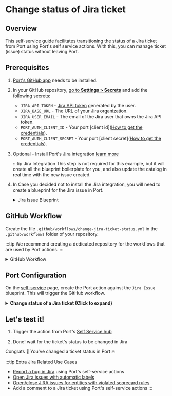 # Change status of Jira ticket

## Overview
This self-service guide facilitates transitioning the status of a Jira ticket from Port using Port's self service actions. With this, you can manage ticket (issue) status without leaving Port.

## Prerequisites
1. [Port's GitHub app](https://github.com/apps/getport-io) needs to be installed.
2. In your GitHub repository, [go to **Settings > Secrets**](https://docs.github.com/en/actions/security-guides/using-secrets-in-github-actions#creating-secrets-for-a-repository) and add the following secrets:
   - `JIRA_API_TOKEN` - [Jira API token](https://support.atlassian.com/atlassian-account/docs/manage-api-tokens-for-your-atlassian-account) generated by the user.
   - `JIRA_BASE_URL` - The URL of your Jira organization.
   - `JIRA_USER_EMAIL` - The email of the Jira user that owns the Jira API token.
   - `PORT_AUTH_CLIENT_ID` - Your port [client id]([How to get the credentials](https://docs.getport.io/build-your-software-catalog/sync-data-to-catalog/api/#find-your-port-credentials)).
   - `PORT_AUTH_CLIENT_SECRET` - Your port [client secret]([How to get the credentials](https://docs.getport.io/build-your-software-catalog/sync-data-to-catalog/api/#find-your-port-credentials)).
3. Optional - Install Port's Jira integration [learn more](https://docs.getport.io/build-your-software-catalog/sync-data-to-catalog/jira/)

	:::tip Jira Integration
	This step is not required for this example, but it will create all the blueprint boilerplate for you, and also update the catalog in real time with the new issue created.

4. In Case you decided not to install the Jira integration, you will need to create a blueprint for the Jira issue in Port.

	<details>

	<summary>Jira Issue Blueprint</summary>
	
	```json showLineNumbers
	{
		"identifier": "jiraIssue",
		"title": "Jira Issue",
		"icon": "Jira",
		"schema": {
			"properties": {
				"url": {
					"title": "Issue URL",
					"type": "string",
					"format": "url",
					"description": "URL to the issue in Jira"
				},
				"status": {
					"title": "Status",
					"type": "string",
					"description": "The status of the issue"
				},
				"issueType": {
					"title": "Type",
					"type": "string",
					"description": "The type of the issue"
				},
				"components": {
					"title": "Components",
					"type": "array",
					"description": "The components related to this issue"
				},
				"assignee": {
					"title": "Assignee",
					"type": "string",
					"format": "user",
					"description": "The user assigned to the issue"
				},
				"reporter": {
					"title": "Reporter",
					"type": "string",
					"description": "The user that reported to the issue",
					"format": "user"
				},
				"creator": {
					"title": "Creator",
					"type": "string",
					"description": "The user that created to the issue",
					"format": "user"
				},
				"priority": {
					"title": "Priority",
					"type": "string",
					"description": "The priority of the issue"
				},
				"created": {
					"title": "Created At",
					"type": "string",
					"description": "The created datetime of the issue",
					"format": "date-time"
				},
				"updated": {
					"title": "Updated At",
					"type": "string",
					"description": "The updated datetime of the issue",
					"format": "date-time"
				}
			}
		},
		"calculationProperties": {},
		"relations": {}
	}
	```
	
	</details>


## GitHub Workflow

Create the file `.github/workflows/change-jira-ticket-status.yml` in the `.github/workflows` folder of your repository.

:::tip
We recommend creating a dedicated repository for the workflows that are used by Port actions.
:::

<details>

<summary>GitHub Workflow</summary>

```yaml showLineNumbers title="change-jira-ticket-status.yml"

name: Change Jira Ticket Status
on:
  workflow_dispatch:
    inputs:
      status:
        type: string
        required: true
      port_payload:
        required: true
        description:
          Port's payload, including details for who triggered the action and
          general context (blueprint, run id, etc...)
        type: string
    secrets:
      JIRA_BASE_URL:
        required: true
      JIRA_USER_EMAIL:
        required: true
      JIRA_API_TOKEN:
        required: true
      PORT_CLIENT_ID:
        required: true
      PORT_CLIENT_SECRET:
        required: true

jobs:
  create-entity-in-port-and-update-run:
    runs-on: ubuntu-latest
    steps:
      - name: Login
        uses: atlassian/gajira-login@v3
        env:
          JIRA_BASE_URL: ${{ secrets.JIRA_BASE_URL }}
          JIRA_USER_EMAIL: ${{ secrets.JIRA_USER_EMAIL }}
          JIRA_API_TOKEN: ${{ secrets.JIRA_API_TOKEN }}

      - name: Inform starting of changing Jira ticket status
        uses: port-labs/port-github-action@v1
        with:
          clientId: ${{ secrets.PORT_CLIENT_ID }}
          clientSecret: ${{ secrets.PORT_CLIENT_SECRET }}
          operation: PATCH_RUN
          runId: ${{ fromJson(inputs.port_payload).context.runId }}
          logMessage: |
            Changing status of Jira issue... ⛴️

      - name: Transition issue
        uses: atlassian/gajira-transition@v3
        with:
          issue: ${{ fromJson(inputs.port_payload).context.entity }}
          transition: ${{ github.event.inputs.status }}

      - name: Inform that status has been changed
        uses: port-labs/port-github-action@v1
        with:
          clientId: ${{ secrets.PORT_CLIENT_ID }}
          clientSecret: ${{ secrets.PORT_CLIENT_SECRET }}
          operation: PATCH_RUN
          link: ${{ secrets.JIRA_BASE_URL }}/browse/${{ steps.create.outputs.issue }}
          runId: ${{ fromJson(inputs.port_payload).context.runId }}
          logMessage: |
            Jira issue status changed to ${{ github.event.inputs.status }}! ✅
```

</details>

## Port Configuration

On the [self-service](https://app.getport.io/self-serve) page, create the Port action against the `Jira Issue` blueprint. This will trigger the GitHub workflow.

<details>
<summary><b>Change status of a Jira ticket (Click to expand)</b></summary>
:::tip Modification Required
Make sure to replace `<GITHUB_ORG>` and `<GITHUB_REPO>` with your GitHub organization and repository names respectively.
:::

```json showLineNumbers
{
  "identifier": "change_jira_ticket_status",
  "title": "Change Jira ticket status",
  "icon": "Jira",
  "userInputs": {
    "properties": {
      "status": {
        "title": "Status",
        "type": "string",
        "enum": [
          "To Do",
          "In Progress",
          "Code Review",
          "Product Review",
          "Waiting For Prod",
          "Done"
        ],
        "enumColors": {
          "To Do": "lightGray",
          "In Progress": "bronze",
          "Code Review": "darkGray",
          "Product Review": "purple",
          "Waiting For Prod": "orange",
          "Done": "green"
        }
      }
    },
    "required": [
      "status"
    ],
    "order": []
  },
  "invocationMethod": {
    "type": "GITHUB",
    "repo": "<GITHUB_REPO>",
    "org": "<GITHUB_ORG>",
    "workflow": "change-jira-ticket-status.yml",
    "omitUserInputs": false,
    "omitPayload": false,
    "reportWorkflowStatus": true
  },
  "trigger": "DAY-2",
  "description": "Transition a ticket to another status.",
  "requiredApproval": false
}
```

</details>

## Let's test it!

1. Trigger the action from Port's [Self Service hub](https://app.getport.io/self-serve)

2. Done! wait for the ticket's status to be changed in Jira

Congrats 🎉 You've changed a ticket status in Port 🔥

:::tip Extra Jira Related Use Cases
- [Report a bug in Jira](https://docs.getport.io/create-self-service-experiences/setup-backend/github-workflow/examples/Jira/report-a-bug/) using Port's self-service actions
- [Open Jira issues with automatic labels](https://docs.getport.io/create-self-service-experiences/setup-backend/github-workflow/examples/Jira/open-jira-issue-with-automatic-label)
- [Open/close JIRA issues for entities with violated scorecard rules](https://docs.getport.io/promote-scorecards/manage-using-3rd-party-apps/jira)
- Add a comment to a Jira ticket using Port's self-service actions
:::